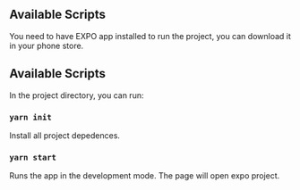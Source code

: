 
## Available Scripts
You need to have EXPO app installed to run the project, you can download it in your phone store.

## Available Scripts

In the project directory, you can run:

### `yarn init`

Install all project depedences.<br />

### `yarn start`

Runs the app in the development mode.
The page will open expo project.<br />
